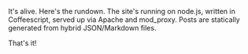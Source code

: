 <!--
{
    "title": "New site",
    "post_date": "2011-07-21 07:04 PM",
    "tags": ["meta","coffeescript","nodejs"]
}
-->

It's alive. Here's the rundown. The site's running on node.js,
written in Coffeescript, served up via Apache and mod_proxy. Posts are
statically generated from hybrid JSON/Markdown files.

That's it!